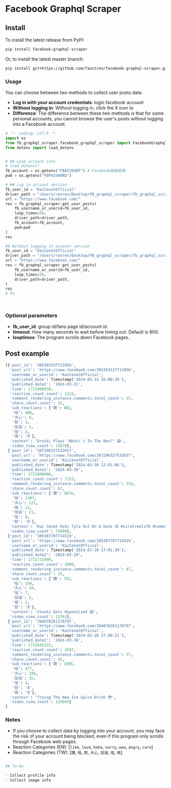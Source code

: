 # Facebook Graphql Scraper

## Install

To install the latest release from PyPI:

```sh
pip install facebook-graphql-scraper
```

Or, to install the latest master branch:

```sh
pip install git+https://github.com/faustren/facebook-graphql-scraper.git
```

### Usage

You can choose between two methods to collect user posts data. 

- **Log in with your account credentials**: login facebook account
- **Without logging in**: Without logging in, click the X icon to 
- **Difference**: The difference between these two methods is that for some personal accounts, you cannot browse the user's posts without logging into a Facebook account.

```python
# -*- coding: utf-8 -*-
import os
from fb_graphql_scraper.facebook_graphql_scraper import FacebookGraphqlScraper as fb_graphql_scraper
from dotenv import load_dotenv


# ## Load account info
# load_dotenv()
fb_account = os.getenv("FBACCOUNT") # Facebook帳號密碼
pwd = os.getenv("FBPASSWORD")

# ## Log in account version
fb_user_id = "KaiCenatOfficial"
driver_path = "/Users/renren/Desktop/FB_graphql_scraper/fb_graphql_scraper/resources/chromedriver-mac-arm64/chromedriver"
url = "https://www.facebook.com/"
res = fb_graphql_scraper.get_user_posts(
    fb_username_or_userid=fb_user_id, 
    loop_times=50,
    driver_path=driver_path,
    fb_account=fb_account,
    pwd=pwd
)
res

## Without logging in account version
fb_user_id = "KaiCenatOfficial"
driver_path = "/Users/renren/Desktop/FB_graphql_scraper/fb_graphql_scraper/resources/chromedriver-mac-arm64/chromedriver"
url = "https://www.facebook.com/"
res = fb_graphql_scraper.get_user_posts(
    fb_username_or_userid=fb_user_id, 
    loop_times=50,
    driver_path=driver_path,
)
res
# %%




```
### Optional parameters

- **fb_user_id**: group id/fans page id/account id.
- **timeout**: How many seconds to wait before timing out. Default is 600.
- **looptimes**: The program scrolls down Facebook pages..


## Post example

```python
[{'post_id': '385393337713956',
  'post_url': 'https://www.facebook.com/385393337713956',
  'username_or_userid': 'KaiCenatOfficial',
  'published_date': Timestamp('2024-03-31 16:00:39'),
  'published_date2': '2024-03-31',
  'time': 1711900839,
  'reaction_count.count': 1224,
  'comment_rendering_instance.comments.total_count': 37,
  'share_count.count': 32,
  'sub_reactions': {'讚': 802,
   '哈': 406,
   '大心': 9,
   '怒': 3,
   '加油': 2,
   '哇': 2,
   '嗚': '0'},
  'context': 'Druski Plays "What\'s In The Box?" 😱',
  'video_view_count': 15870},
 {'post_id': '387206327532657',
  'post_url': 'https://www.facebook.com/387206327532657',
  'username_or_userid': 'KaiCenatOfficial',
  'published_date': Timestamp('2024-03-30 12:01:06'),
  'published_date2': '2024-03-30',
  'time': 1711800066,
  'reaction_count.count': 7153,
  'comment_rendering_instance.comments.total_count': 154,
  'share_count.count': 67,
  'sub_reactions': {'讚': 5674,
   '哈': 1307,
   '大心': 121,
   '嗚': 22,
   '加油': 21,
   '哇': 8,
   '怒': '0'},
  'context': 'Kai Cenat Asks Tyla Out On A Date 😍 #viralreelsfb #comedy #kaicenat #reelsfb',
  'video_view_count': 73898},
 {'post_id': '385387707714519',
  'post_url': 'https://www.facebook.com/385387707714519',
  'username_or_userid': 'KaiCenatOfficial',
  'published_date': Timestamp('2024-03-29 17:01:39'),
  'published_date2': '2024-03-29',
  'time': 1711731699,
  'reaction_count.count': 1000,
  'comment_rendering_instance.comments.total_count': 47,
  'share_count.count': 15,
  'sub_reactions': {'讚': 762,
   '哈': 194,
   '大心': 34,
   '哇': 7,
   '加油': 2,
   '嗚': 1,
   '怒': '0'},
  'context': 'Chunkz Gets Hypnotised 😱',
  'video_view_count': 13763},
 {'post_id': '384078261178797',
  'post_url': 'https://www.facebook.com/384078261178797',
  'username_or_userid': 'KaiCenatOfficial',
  'published_date': Timestamp('2024-03-28 17:00:21'),
  'published_date2': '2024-03-28',
  'time': 1711645221,
  'reaction_count.count': 2587,
  'comment_rendering_instance.comments.total_count': 77,
  'share_count.count': 45,
  'sub_reactions': {'讚': 1905,
   '哈': 477,
   '大心': 186,
   '加油': 15,
   '哇': 4,
   '怒': '0',
   '嗚': '0'},
  'context': 'Trying The New Ice Spice Drink 😳',
  'video_view_count': 125605}
]
```

### Notes
- If you choose to collect data by logging into your account, you may face the risk of your account being blocked, even if this program only scrolls through Facebook web pages.
- Reaction Categories (EN): [`like`, `love`, `haha`, `sorry`, `wow`, `angry`, `care`]
- Reaction Categories (TW): [`讚`, `哈`, `怒`, `大心`, `加油`, `哇`, `嗚`]


```python

## To-Do

- Collect profile info
- Collect image info